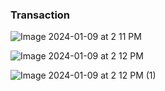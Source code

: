 
### Transaction

![Image 2024-01-09 at 2 11 PM](https://github.com/scottmsoh/SCU_DBMS_1st/assets/112598791/09148b09-9f34-4f8d-a681-cc59cc87accb)


![Image 2024-01-09 at 2 12 PM](https://github.com/scottmsoh/SCU_DBMS_1st/assets/112598791/ba9b86e8-bc70-4e21-bfc8-3e9441524922)


![Image 2024-01-09 at 2 12 PM (1)](https://github.com/scottmsoh/SCU_DBMS_1st/assets/112598791/900c3c88-fc75-45b1-a3fc-a10045dea745)
